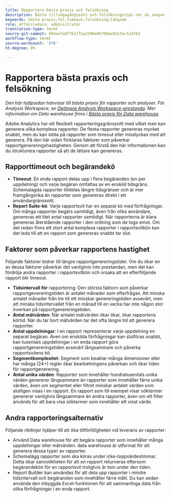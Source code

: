 ```yaml
---
title: Rapportera bästa praxis och felsökning
description: Bästa tillvägagångssätt och felsökningstips när du skapar rapporter.
keywords: bästa praxis;fel;timeout;felsökning;långsam
role: Affärsledare, administratör
translation-type: tm+mt
source-git-commit: 894ee7a8f761f7aa2590e06708be82e7ecfa3f6d
workflow-type: tm+mt
source-wordcount: '576'
ht-degree: 0%

---
```



# Rapportera bästa praxis och felsökning

*Den här hjälpsidan hänvisar till bästa praxis för rapporter och analyser. För Analysis Workspace, se [Optimera Analysis Workspace-prestanda](../analysis-workspace/workspace-faq/optimizing-performance.md). Mer information om Data warehouse finns i [Bästa praxis för Data warehouse](/help/export/data-warehouse/data-warehouse-bp.md).*

Adobe Analytics har ett flexibelt rapporteringsgränssnitt med vilket man kan generera olika komplexa rapporter. De flesta rapporter genereras mycket snabbt, men du kan stöta på rapporter som timeout eller misslyckas med att generera. På den här sidan förklaras faktorer som påverkar rapportgenereringshastigheten. Genom att förstå den här informationen kan du strukturera rapporter så att de lättare kan genereras.

## Rapporttimeout och begärandekö

* **Timeout**: En enda rapport delas upp i flera begäranden (en per uppdelning) och varje begäran omfattas av en enskild tidsgräns. Schemalagda rapporter tilldelas längre tidsgränser och är mer framgångsrika än rapporter som genereras direkt i ett användargränssnitt.
* **Report Suite-kö**: Varje rapportsvit har en separat kö med förfrågningar. Om många rapporter begärs samtidigt, även från olika användare, genereras ett litet antal rapporter samtidigt. När rapporterna är klara genereras återstående rapporter i den ordning som de togs emot. Om det redan finns ett stort antal komplexa rapporter i rapportsvitkön kan det leda till att en rapport som genereras snabbt tar slut.

## Faktorer som påverkar rapportens hastighet

Följande faktorer bidrar till längre rapportgenereringstider. Om du ökar en av dessa faktorer påverkar det vanligtvis inte prestandan, men det kan fördröja andra rapporter i rapportsvitkön och orsaka att en efterföljande rapport blir timeout.

* **Tidsintervall för** rapportering: Den största faktorn som påverkar rapportgenereringstiden är antalet månader som efterfrågas. Att minska antalet månader från tre till ett minskar genereringstiden avsevärt, men att minska tidsintervallet från en månad till en vecka har inte någon stor inverkan på rapportgenereringstiden.
* **Antal mätvärden**: När antalet mätvärden ökar ökar, ökar rapportens körtid. När du tar bort mätvärden tar det ofta längre tid att generera rapporter.
* **Antal uppdelningar**: I en rapport representerar varje uppdelning en separat begäran. Även om enskilda förfrågningar kan slutföras snabbt, kan tusentals uppdelningar i en enda rapport göra rapportgenereringstiden avsevärt långsammare och påverka rapportsvitens kö.
* **Segmentkomplexitet**: Segment som beaktar många dimensioner eller har många (24+) regler ökar bearbetningens påverkan och ökar tiden för rapportgenerering.
* **Antal unika värden**: Rapporter som innehåller hundratusentals unika värden genererar långsammare än rapporter som innehåller färre unika värden, även om segmentet eller filtret minskar antalet värden som slutligen visas i en rapport. En rapport som till exempel visar söktermer genererar vanligtvis långsammare än andra rapporter, även om ett filter används för att bara visa söktermer som innehåller ett visst värde.

## Andra rapporteringsalternativ

Följande riktlinjer hjälper till att öka tillförlitligheten vid leverans av rapporter:

* Använd Data warehouse för att begära rapporter som innehåller många uppdelningar eller mätvärden. data warehouse är utformat för att generera dessa typer av rapporter.
* Schemalägg rapporter som ska köras under icke-toppvärdestimmar. Detta ökar sannolikheten för att en rapport returneras eftersom begärandekön för en rapportsvit troligtvis är tom under den tiden.
* Report Builder kan användas för att dela upp rapporter i mindre tidsintervall och begäranden som innehåller färre mått. Du kan sedan använda den inbyggda Excel-funktionen för att sammanfoga data från olika förfrågningar i en enda rapport.
